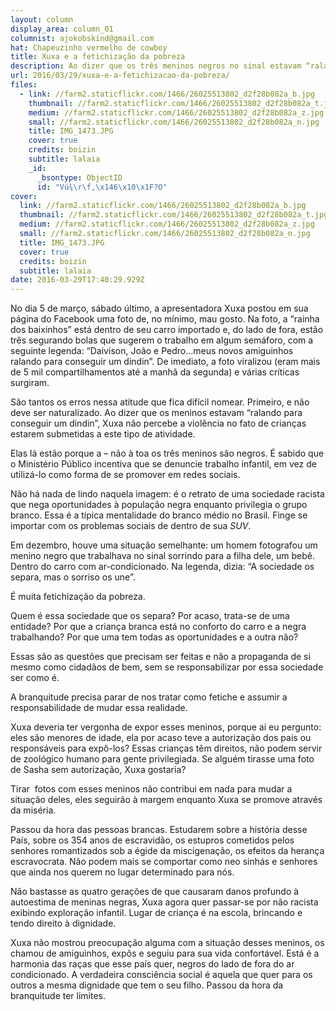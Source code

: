 ```yaml
---
layout: column
display_area: column_01
columnist: ajokobskind@gmail.com
hat: Chapeuzinho vermelho de cowboy
title: Xuxa e a fetichização da pobreza
description: Ao dizer que os três meninos negros no sinal estavam “ralando para conseguir
url: 2016/03/29/xuxa-e-a-fetichizacao-da-pobreza/
files:
  - link: //farm2.staticflickr.com/1466/26025513802_d2f28b082a_b.jpg
    thumbnail: //farm2.staticflickr.com/1466/26025513802_d2f28b082a_t.jpg
    medium: //farm2.staticflickr.com/1466/26025513802_d2f28b082a_z.jpg
    small: //farm2.staticflickr.com/1466/26025513802_d2f28b082a_n.jpg
    title: IMG_1473.JPG
    cover: true
    credits: boizin
    subtitle: lalaia
    _id:
      _bsontype: ObjectID
      id: "Vú¾\r\f,\x146\x10\x1F?O"
cover:
  link: //farm2.staticflickr.com/1466/26025513802_d2f28b082a_b.jpg
  thumbnail: //farm2.staticflickr.com/1466/26025513802_d2f28b082a_t.jpg
  medium: //farm2.staticflickr.com/1466/26025513802_d2f28b082a_z.jpg
  small: //farm2.staticflickr.com/1466/26025513802_d2f28b082a_n.jpg
  title: IMG_1473.JPG
  cover: true
  credits: boizin
  subtitle: lalaia
date: 2016-03-29T17:40:29.929Z
---
```

<p>No dia 5 de mar&ccedil;o, s&aacute;bado &uacute;ltimo, a apresentadora Xuxa postou em sua p&aacute;gina do Facebook uma foto de, no m&iacute;nimo, mau gosto. Na foto, a &ldquo;rainha dos baixinhos&rdquo; est&aacute; dentro de seu carro importado e, do lado de fora, est&atilde;o tr&ecirc;s&nbsp;segurando bolas que sugerem o trabalho em algum sem&aacute;foro, com a seguinte legenda: &ldquo;Daivison, Jo&atilde;o e Pedro...meus novos amiguinhos ralando para conseguir um dindin&rdquo;. De imediato, a foto viralizou (eram mais de 5 mil compartilhamentos at&eacute; a manh&atilde; da segunda) e v&aacute;rias cr&iacute;ticas surgiram.</p>

<p>S&atilde;o tantos os erros nessa atitude que fica dif&iacute;cil nomear. Primeiro,&nbsp;e n&atilde;o deve ser naturalizado. Ao dizer que os meninos estavam &ldquo;ralando para conseguir um dindin&rdquo;, Xuxa n&atilde;o percebe a viol&ecirc;ncia no fato de crian&ccedil;as estarem submetidas a este tipo de atividade.</p>

<p>Elas l&aacute; est&atilde;o porque a&nbsp;&ndash; n&atilde;o &agrave; toa os tr&ecirc;s meninos s&atilde;o negros. &Eacute; sabido que o Minist&eacute;rio P&uacute;blico incentiva que se denuncie trabalho infantil, em vez de utiliz&aacute;-lo como forma de se promover em redes sociais.</p>

<p>N&atilde;o h&aacute; nada de lindo naquela imagem: &eacute; o retrato de uma sociedade racista que nega oportunidades &agrave; popula&ccedil;&atilde;o negra enquanto privilegia o grupo branco. Essa &eacute; a t&iacute;pica mentalidade do branco m&eacute;dio no Brasil. Finge se importar com os problemas sociais de dentro de sua&nbsp;<i>SUV</i>.&nbsp;</p>

<p>Em dezembro, houve uma situa&ccedil;&atilde;o semelhante: um homem fotografou um menino negro que trabalhava no sinal sorrindo para a filha dele, um beb&ecirc;. Dentro do carro com ar-condicionado. Na legenda, dizia: &ldquo;A sociedade os separa, mas o sorriso os une&rdquo;.</p>

<p>&Eacute; muita fetichiza&ccedil;&atilde;o da pobreza.</p>

<p>Quem &eacute; essa sociedade que os separa? Por acaso, trata-se de uma entidade? Por que a crian&ccedil;a branca est&aacute; no conforto do carro e a negra trabalhando? Por que uma tem todas as oportunidades e a outra n&atilde;o?</p>

<p>Essas s&atilde;o as quest&otilde;es que precisam ser feitas e n&atilde;o a propaganda de si mesmo como cidad&atilde;os de bem, sem se responsabilizar por essa sociedade ser como &eacute;.</p>

<p>A branquitude precisa parar de nos tratar como fetiche e assumir a responsabilidade de mudar essa realidade.</p>

<p>Xuxa deveria ter vergonha de expor esses meninos, porque a&iacute; eu pergunto: eles s&atilde;o menores de idade, ela por acaso teve a autoriza&ccedil;&atilde;o dos pais ou respons&aacute;veis para exp&ocirc;-los? Essas crian&ccedil;as t&ecirc;m direitos, n&atilde;o podem servir de zool&oacute;gico humano para gente privilegiada.&nbsp;Se algu&eacute;m tirasse uma foto de Sasha sem autoriza&ccedil;&atilde;o, Xuxa gostaria?</p>

<p>Tirar &nbsp;fotos com esses meninos n&atilde;o contribui em nada para mudar a situa&ccedil;&atilde;o deles, eles seguir&atilde;o &agrave; margem enquanto Xuxa se promove atrav&eacute;s da mis&eacute;ria.&nbsp;</p>

<p>Passou da hora das pessoas brancas.&nbsp;Estudarem sobre a hist&oacute;ria desse Pa&iacute;s, sobre os 354 anos de escravid&atilde;o, os estupros cometidos pelos senhores romantizados sob a &eacute;gide da miscigena&ccedil;&atilde;o, os efeitos da heran&ccedil;a escravocrata. N&atilde;o podem mais se comportar como neo sinh&aacute;s e senhores que ainda nos querem no lugar determinado para n&oacute;s.</p>

<p>N&atilde;o bastasse as quatro gera&ccedil;&otilde;es de&nbsp;que causaram danos profundo &agrave; autoestima de meninas negras, Xuxa agora quer passar-se por n&atilde;o racista exibindo explora&ccedil;&atilde;o infantil. Lugar de crian&ccedil;a &eacute; na escola, brincando e tendo direito &agrave; dignidade.</p>

<p>Xuxa n&atilde;o mostrou preocupa&ccedil;&atilde;o alguma com a situa&ccedil;&atilde;o desses meninos, os chamou de amiguinhos, exp&ocirc;s e seguiu para sua vida confort&aacute;vel. Est&aacute; &eacute; a harmonia das ra&ccedil;as que esse pa&iacute;s quer, negros do lado de fora do ar condicionado.&nbsp;A verdadeira consci&ecirc;ncia social &eacute; aquela que quer para os outros a mesma dignidade que tem o seu filho. Passou da hora da branquitude ter limites.</p>

